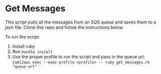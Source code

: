 # Get Messages

This script pulls all the messages from an SQS queue and saves them to a json file.
Clone this repo and follow the instructions below.

To run the script:
  1. Install ruby
  2. Run `bundle install`
  3. Use the proper profile to run the script and pass in the queue url:
     `saml2aws exec --exec-profile <profile> -- ruby get_messages.rb "queue-url"`

